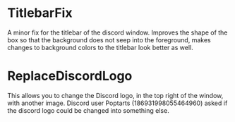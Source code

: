 # TitlebarFix

A minor fix for the titlebar of the discord window. Improves the shape of the box so that the background does not seep into the foreground, makes changes to background colors to the titlebar look better as well.

# ReplaceDiscordLogo

This allows you to change the Discord logo, in the top right of the window, with another image. Discord user Poptarts (186931998055464960) asked if the discord logo could be changed into something else.
